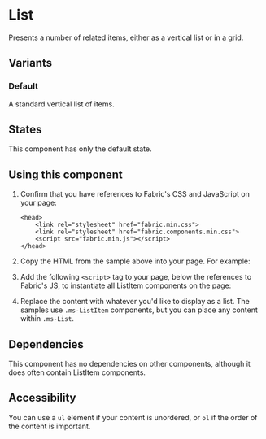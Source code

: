 # List
Presents a number of related items, either as a vertical list or in a grid.

## Variants

### Default
A standard vertical list of items.

<!---
{{> ListElem props=ListModels.basic }}
--->

## States
This component has only the default state.

## Using this component
1. Confirm that you have references to Fabric's CSS and JavaScript on your page:
    ```
    <head>
        <link rel="stylesheet" href="fabric.min.css">
        <link rel="stylesheet" href="fabric.components.min.css">
        <script src="fabric.min.js"></script>
    </head>
    ```
2. Copy the HTML from the sample above into your page. For example: 
<!---
<pre>
    <code>
{{renderPartialPre "List" "ListElem" ListModels.basic false}}
    </code>
</pre>
--->
3. Add the following `<script>` tag to your page, below the references to Fabric's JS, to instantiate all ListItem components on the page:
<!---
<pre>
    <code>
{{renderPartialPre "List" "ListJS" "" false}}
    </code>
</pre>
--->
4. Replace the content with whatever you'd like to display as a list. The samples use `.ms-ListItem` components, but you can place any content within `.ms-List`.

## Dependencies
This component has no dependencies on other components, although it does often contain ListItem components.

## Accessibility
You can use a `ul` element if your content is unordered, or `ol` if the order of the content is important.

<!---
{{> ListJS }}
--->